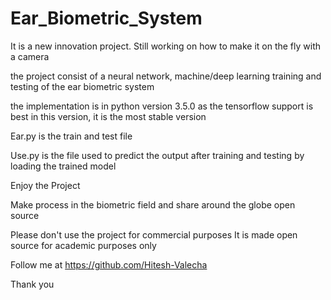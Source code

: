# Ear_Biometric_System

It is a new innovation project.
Still working on how to make it on the fly with a camera

the project consist of a neural network, machine/deep learning training and testing of the ear biometric system

the implementation is in python version 3.5.0 as the tensorflow support is best in this version, it is the most stable version

Ear.py is the train and test file 

Use.py is the file used to predict the output after training and testing by loading the trained model

Enjoy the Project

Make process in the biometric field and share around the globe open source

Please don't use the project for commercial purposes
It is made open source for academic purposes only

Follow me at https://github.com/Hitesh-Valecha

Thank you
